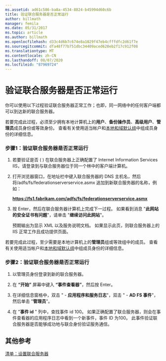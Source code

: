 ```yaml
---
ms.assetid: ad61c586-ba8a-4534-8824-b45994d60c6b
title: 验证联合服务器是否正常运行
author: billmath
manager: femila
ms.date: 05/31/2017
ms.topic: article
ms.author: billmath
ms.openlocfilehash: d33c4d6b7c674e8a1029f47eb4cfffdfc2d61f7e
ms.sourcegitcommit: dfa48f77b751dbc34409aced628eb2f17c912f08
ms.translationtype: MT
ms.contentlocale: zh-CN
ms.lasthandoff: 08/07/2020
ms.locfileid: "87969724"
---
```

# <a name="verify-that-a-federation-server-is-operational"></a>验证联合服务器是否正常运行


你可以使用以下过程验证联合服务器正常工作；也即，同一网络中的任何客户端都可以到达新的联合服务器。

若要完成此过程，必须至少拥有本地计算机上的**用户**、**备份操作员**、**高级用户**、**管理员**成员身份或等效身份。  查看有关使用适当帐户和[本地和域默认组](https://go.microsoft.com/fwlink/?LinkId=83477)中组成员身份的详细信息。

### <a name="procedure-1-to-verify-that-a-federation-server-is-operational"></a>步骤1：验证联合服务器是否正常运行

1.  若要验证是否 \( \) 在联合服务器上正确配置了 Internet Information Services IIS，请登录到与联合服务器位于同一个林中的客户端计算机。

2.  打开浏览器窗口，在地址栏中键入联合服务器的 DNS 主机名，然后将/adfs/fs/federationserverservice.asmx 追加到新联合服务器的名称，例如：

    **https://fs1.fabrikam.com/adfs/fs/federationserverservice.asmx**

3.  按 Enter，然后在联合服务器计算机上完成下一过程。 如果看到消息 "**此网站的安全证书有问题**"，请单击 "**继续访问此网站**"。

    预期输出为显示 XML 以及服务说明文档。 如果显示此页，则联合服务器上的 IIS 正常工作且成功提供页面。

若要完成此过程，至少需要是本地计算机上的**管理员**组或等效组中的成员。  查看有关使用适当帐户和[本地和域默认组](https://go.microsoft.com/fwlink/?LinkId=83477)中组成员身份的详细信息。

### <a name="procedure-2-to-verify-that-a-federation-server-is-operational"></a>步骤2：验证联合服务器是否正常运行

1.  以管理员身份登录到新的联合服务器。

2.  在 **“开始”** 屏幕中键入 **“事件查看器”**，然后按 Enter。

3.  在详细信息窗格中，双击 " \- **应用程序和服务日志**"，双击 " \- **AD FS 事件**"，然后单击 "**管理员**"。

4.  在 "**事件 id** " 列中，查找事件 id 100。 如果正确配置了联合服务器，则会在事件查看器的应用程序日志中看到一个新事件，事件 ID 为100。 此事件验证联合服务器是否能够成功地与联合身份验证服务通信。

## <a name="additional-references"></a>其他参考
[清单：设置联合服务器](Checklist--Setting-Up-a-Federation-Server.md)


